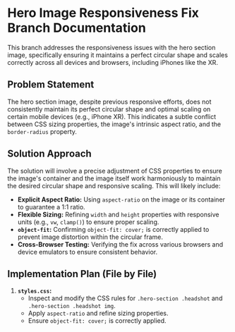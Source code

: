 # Hero Image Responsiveness Fix Branch Documentation

This branch addresses the responsiveness issues with the hero section image, specifically ensuring it maintains a perfect circular shape and scales correctly across all devices and browsers, including iPhones like the XR.

## Problem Statement

The hero section image, despite previous responsive efforts, does not consistently maintain its perfect circular shape and optimal scaling on certain mobile devices (e.g., iPhone XR). This indicates a subtle conflict between CSS sizing properties, the image's intrinsic aspect ratio, and the `border-radius` property.

## Solution Approach

The solution will involve a precise adjustment of CSS properties to ensure the image's container and the image itself work harmoniously to maintain the desired circular shape and responsive scaling. This will likely include:

-   **Explicit Aspect Ratio:** Using `aspect-ratio` on the image or its container to guarantee a 1:1 ratio.
-   **Flexible Sizing:** Refining `width` and `height` properties with responsive units (e.g., `vw`, `clamp()`) to ensure proper scaling.
-   **`object-fit`:** Confirming `object-fit: cover;` is correctly applied to prevent image distortion within the circular frame.
-   **Cross-Browser Testing:** Verifying the fix across various browsers and device emulators to ensure consistent behavior.

## Implementation Plan (File by File)

1.  **`styles.css`:**
    -   Inspect and modify the CSS rules for `.hero-section .headshot` and `.hero-section .headshot img`.
    -   Apply `aspect-ratio` and refine sizing properties.
    -   Ensure `object-fit: cover;` is correctly applied.
